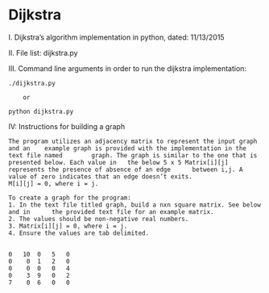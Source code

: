 # Dijkstra
I. Dijkstra’s algorithm implementation in python, dated: 11/13/2015 

II. File list: dijkstra.py

III. Command line arguments in order to run the dijkstra implementation:

	./dijkstra.py 

		or 

	python dijkstra.py

IV:  Instructions for building a graph
	
	The program utilizes an adjacency matrix to represent the input graph and an 	example graph is provided with the implementation in the text file named  		graph. The graph is similar to the one that is presented below. Each value in 	the below 5 x 5 Matrix[i][j] represents the presence of absence of an edge 		between i,j. A value of zero indicates that an edge doesn’t exits. 
	M[i][j] = 0, where i = j. 

	To create a graph for the program:
	1. In the text file titled graph, build a nxn square matrix. See below and in 	   the provided text file for an example matrix.  
	2. The values should be non-negative real numbers.
	3. Matrix[i][j] = 0, where i = j.
	4. Ensure the values are tab delimited.
	  
	
	0	10	0	5	0		
	0	 0	1	2	0		  
	0	 0	0	0	4		
	0	 3	9	0	2		
	7	 0	6	0	0

